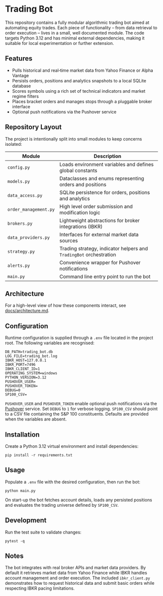 # Trading Bot

This repository contains a fully modular algorithmic trading bot aimed at
automating equity trades.  Each piece of functionality – from data retrieval to
order execution – lives in a small, well documented module.  The code targets
Python 3.12 and has minimal external dependencies, making it suitable for local
experimentation or further extension.

## Features

- Pulls historical and real‑time market data from Yahoo Finance or Alpha Vantage
- Persists orders, positions and analytics snapshots to a local SQLite database
- Scores symbols using a rich set of technical indicators and market regime
  filters
- Places bracket orders and manages stops through a pluggable broker interface
- Optional push notifications via the Pushover service

## Repository Layout

The project is intentionally split into small modules to keep concerns isolated:

| Module | Description |
| ------ | ----------- |
| `config.py` | Loads environment variables and defines global constants |
| `models.py` | Dataclasses and enums representing orders and positions |
| `data_access.py` | SQLite persistence for orders, positions and analytics |
| `order_management.py` | High level order submission and modification logic |
| `brokers.py` | Lightweight abstractions for broker integrations (IBKR) |
| `data_providers.py` | Interfaces for external market data sources |
| `strategy.py` | Trading strategy, indicator helpers and `TradingBot` orchestration |
| `alerts.py` | Convenience wrapper for Pushover notifications |
| `main.py` | Command line entry point to run the bot |

## Architecture

For a high-level view of how these components interact, see [docs/architecture.md](docs/architecture.md).

## Configuration

Runtime configuration is supplied through a `.env` file located in the project
root.  The following variables are recognised:

```
DB_PATH=trading_bot.db
LOG_FILE=trading_bot.log
IBKR_HOST=127.0.0.1
IBKR_PORT=7496
IBKR_CLIENT_ID=1
OPERATING_SYSTEM=windows
PYTHON_VERSION=3.12
PUSHOVER_USER=
PUSHOVER_TOKEN=
DEBUG=0
SP100_CSV=
```

`PUSHOVER_USER` and `PUSHOVER_TOKEN` enable optional push notifications via the
[Pushover](https://pushover.net/) service.  Set `DEBUG` to ``1`` for verbose
logging.  `SP100_CSV` should point to a CSV file containing the S&P 100
constituents.  Defaults are provided when the variables are absent.

## Installation

Create a Python 3.12 virtual environment and install dependencies:

```
pip install -r requirements.txt
```

## Usage

Populate a `.env` file with the desired configuration, then run the bot:

```
python main.py
```

On start-up the bot fetches account details, loads any persisted positions and
evaluates the trading universe defined by `SP100_CSV`.

## Development

Run the test suite to validate changes:

```
pytest -q
```

## Notes

The bot integrates with real broker APIs and market data providers.  By default
it retrieves market data from Yahoo Finance while IBKR handles account
management and order execution.  The included `ibkr_client.py` demonstrates how
to request historical data and submit basic orders while respecting IBKR pacing
limitations.

